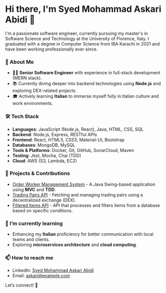 # Hi there, I'm Syed Mohammad Askari Abidi 👋

I'm a passionate software engineer, currently pursuing my master's in Software Science and Technology at the University of Florence, Italy. I graduated with a degree in Computer Science from IBA Karachi in 2021 and have been working professionally ever since.

### 🚀 About Me
- 🧑‍💻 **Senior Software Engineer** with experience in full-stack development (MERN stack).
- 📚 Currently diving deeper into backend technologies using **Node.js** and exploring DEX-related projects.
- 🎓 Actively learning **Italian** to immerse myself fully in Italian culture and work environments.

### 🛠️ Tech Stack
- **Languages**: JavaScript (Node.js, React), Java, HTML, CSS, SQL
- **Backend**: Node.js, Express, RESTful APIs
- **Frontend**: React, HTML5, CSS3, Material-UI, Bootstrap
- **Databases**: MongoDB, MySQL
- **Tools & Platforms**: Docker, Git, GitHub, SonarCloud, Maven
- **Testing**: Jest, Mocha, Chai (TDD)
- **Cloud**: AWS (S3, Lambda, EC2)

### 📂 Projects & Contributions
- [Order Worker Management System](#) - A Java Swing-based application using **MVC** and **TDD**.
- [Trading Pairs API](#) - Fetching and managing trading pairs using a decentralized exchange (DEX).
- [Filtered Items API](#) - API that processes and filters items from a database based on specific conditions.

### 🌱 I’m currently learning
- Enhancing my **Italian** proficiency for better communication with local teams and clients.
- Exploring **microservices architecture** and **cloud computing**.

### 📫 How to reach me
- LinkedIn: [Syed Mohammad Askari Abidi]([https://www.linkedin.com/in/syedmohammadaskariabidi/](https://www.linkedin.com/in/syed-mohammad-askari-abidi-06b913286/))
- Email: [askari@example.com](mailto:smaskariabidi110@gmail.com)

Let’s connect! 🤝
